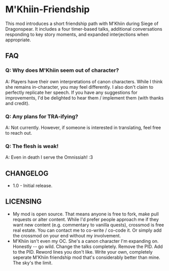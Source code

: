 # M'Khiin-Friendship
This mod introduces a short friendship path with M'Khiin during Siege of Dragonspear. It includes a four timer-based talks, additional conversations responding to key story moments, and expanded interjections when appropriate.

## FAQ

### Q: Why does M'Khiin seem out of character?

A: Players have their own interpretations of canon characters. While I think she remains in-character, you may feel differently. I also don't claim to perfectly replicate her speech. If you have any suggestions for improvements, I'd be delighted to hear them / implement them (with thanks and credit). 

### Q: Any plans for TRA-ifying?

A: Not currently. However, if someone is interested in translating, feel free to reach out. 

### Q: The flesh is weak!

A: Even in death I serve the Omnissiah! :3



## CHANGELOG

* 1.0 - Initial release.

## LICENSING
* My mod is open source. That means anyone is free to fork, make pull requests or alter content. While I'd prefer people approach me if they want new content (e.g. commentary to vanilla quests), crossmod is free real estate. You can contact me to co-write / co-code it. Or simply add the crossmod on your end without my involvement.
* M'Khiin isn't even my OC. She's a canon character I'm expanding on. Honestly -- go wild. Change the talks completely. Remove the PID. Add to the PID. Reword lines you don't like. Write your own, completely seperate M'Khiin friendship mod that's considerably better than mine. The sky's the limit. 
